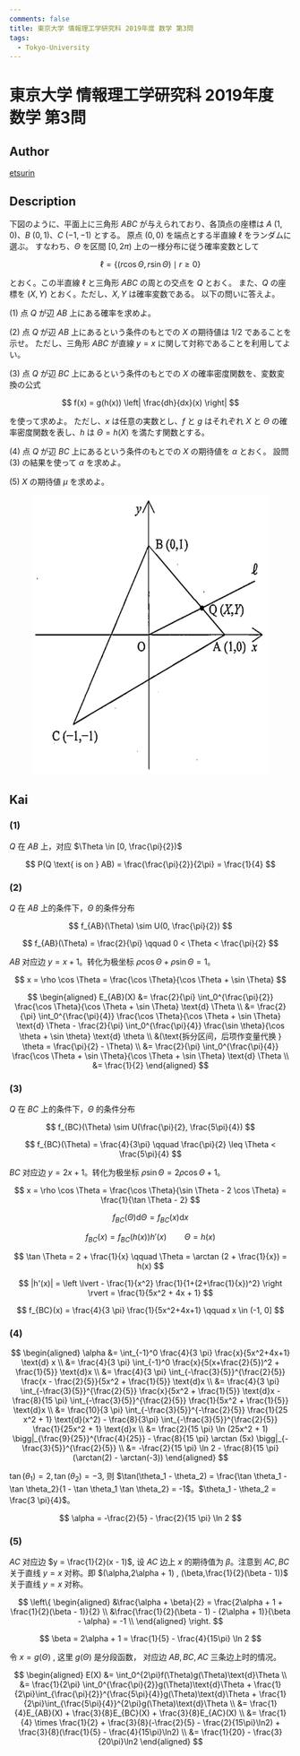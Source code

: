 ```yaml
---
comments: false
title: 東京大学 情報理工学研究科 2019年度 数学 第3問
tags:
  - Tokyo-University
---
```

# 東京大学 情報理工学研究科 2019年度 数学 第3問

## **Author**
[etsurin](https://zhuanlan.zhihu.com/p/561992447)

## **Description**
下図のように、平面上に三角形 $ABC$ が与えられており、各頂点の座標は $A\ (1,0)$、$B\ (0,1)$、$C\ (-1,-1)$ とする。
原点 $(0,0)$ を端点とする半直線 $\ell$ をランダムに選ぶ。
すなわち、$\Theta$ を区間 $[0, 2\pi)$ 上の一様分布に従う確率変数として

$$
\ell = \{ (r \cos \Theta, r \sin \Theta) \mid r \geq 0 \}
$$

とおく。この半直線 $\ell$ と三角形 $ABC$ の周との交点を $Q$ とおく。
また、$Q$ の座標を $(X, Y)$ とおく。ただし、$X, Y$ は確率変数である。
以下の問いに答えよ。

(1) 点 $Q$ が辺 $AB$ 上にある確率を求めよ。

(2) 点 $Q$ が辺 $AB$ 上にあるという条件のもとでの $X$ の期待値は $1/2$ であることを示せ。
ただし、三角形 $ABC$ が直線 $y = x$ に関して対称であることを利用してよい。

(3) 点 $Q$ が辺 $BC$ 上にあるという条件のもとでの $X$ の確率密度関数を、変数変換の公式

$$
f(x) = g(h(x)) \left| \frac{dh}{dx}(x) \right|
$$

を使って求めよ。
ただし、$x$ は任意の実数とし、$f$ と $g$ はそれぞれ $X$ と $\Theta$ の確率密度関数を表し、$h$ は $\Theta = h(X)$ を満たす関数とする。

(4) 点 $Q$ が辺 $BC$ 上にあるという条件のもとでの $X$ の期待値を $\alpha$ とおく。
設問 (3) の結果を使って $\alpha$ を求めよ。

(5) $X$ の期待値 $\mu$ を求めよ。


<figure style="text-align:center;">
  <img src="https://raw.githubusercontent.com/Myyura/the_kai_project_assets/main/kakomonn/tokyo_university/IST/kyotsu_2019_math_3_p1.png" width="500" height="500" alt=""/>
</figure>


## **Kai**
### (1)
$Q$ 在 $AB$ 上，对应 $\Theta \in [0, \frac{\pi}{2})$

$$
P(Q \text{ is on } AB) = \frac{\frac{\pi}{2}}{2\pi} = \frac{1}{4}
$$

### (2)
$Q$ 在 $AB$ 上的条件下，$\Theta$ 的条件分布

$$
f_{AB}(\Theta) \sim U(0, \frac{\pi}{2})
$$

$$
f_{AB}(\Theta) = \frac{2}{\pi} \qquad 0 < \Theta < \frac{\pi}{2}
$$

$AB$ 对应边 $y = x+1$。转化为极坐标 $\rho \cos \Theta + \rho \sin \Theta = 1$。

$$
x = \rho \cos \Theta = \frac{\cos \Theta}{\cos \Theta + \sin \Theta}
$$

$$
\begin{aligned}
E_{AB}(X) &= \frac{2}{\pi} \int_0^{\frac{\pi}{2}} \frac{\cos \Theta}{\cos \Theta + \sin \Theta} \text{d} \Theta \\
&= \frac{2}{\pi} \int_0^{\frac{\pi}{4}} \frac{\cos \Theta}{\cos \Theta + \sin \Theta} \text{d} \Theta - \frac{2}{\pi} \int_0^{\frac{\pi}{4}} \frac{\sin \theta}{\cos \theta + \sin \theta} \text{d} \theta \\
&(\text{拆分区间，后项作变量代换 } \theta = \frac{\pi}{2} - \Theta) \\
&= \frac{2}{\pi} \int_0^{\frac{\pi}{4}} \frac{\cos \Theta + \sin \Theta}{\cos \Theta + \sin \Theta} \text{d} \Theta \\
&= \frac{1}{2}
\end{aligned}
$$

### (3)
$Q$ 在 $BC$ 上的条件下，$\Theta$ 的条件分布

$$
f_{BC}(\Theta) \sim U(\frac{\pi}{2}, \frac{5\pi}{4})
$$

$$
f_{BC}(\Theta) = \frac{4}{3\pi} \qquad \frac{\pi}{2} \leq \Theta < \frac{5\pi}{4}
$$

$BC$ 对应边 $y=2x+1$。转化为极坐标 $\rho \sin \Theta = 2 \rho \cos \Theta + 1$。

$$
x = \rho \cos \Theta = \frac{\cos \Theta}{\sin \Theta - 2 \cos \Theta} = \frac{1}{\tan \Theta - 2}
$$

$$
f_{BC}(\Theta) \text{d}\Theta = f_{BC}(x) \text{d}x
$$

$$
f_{BC}(x) = f_{BC}(h(x))h'(x) \qquad \Theta = h(x)
$$

$$
\tan \Theta = 2 + \frac{1}{x} \qquad \Theta = \arctan (2 + \frac{1}{x}) = h(x)
$$

$$
|h'(x)| = \left \lvert - \frac{1}{x^2} \frac{1}{1+(2+\frac{1}{x})^2} \right \rvert = \frac{1}{5x^2 + 4x + 1}
$$

$$
f_{BC}(x) = \frac{4}{3 \pi} \frac{1}{5x^2+4x+1} \qquad x \in (-1, 0]
$$

### (4)

$$
\begin{aligned}
\alpha &= \int_{-1}^0 \frac{4}{3 \pi} \frac{x}{5x^2+4x+1} \text{d} x \\
&= \frac{4}{3 \pi} \int_{-1}^0 \frac{x}{5(x+\frac{2}{5})^2 + \frac{1}{5}} \text{d}x \\
&= \frac{4}{3 \pi} \int_{-\frac{3}{5}}^{\frac{2}{5}} \frac{x - \frac{2}{5}}{5x^2 + \frac{1}{5}} \text{d}x \\
&= \frac{4}{3 \pi} \int_{-\frac{3}{5}}^{\frac{2}{5}} \frac{x}{5x^2 + \frac{1}{5}} \text{d}x - \frac{8}{15 \pi} \int_{-\frac{3}{5}}^{\frac{2}{5}} \frac{1}{5x^2 + \frac{1}{5}} \text{d}x \\
&= \frac{10}{3 \pi} \int_{-\frac{3}{5}}^{-\frac{2}{5}} \frac{1}{25 x^2 + 1} \text{d}(x^2) - \frac{8}{3\pi} \int_{-\frac{3}{5}}^{\frac{2}{5}} \frac{1}{25x^2 + 1} \text{d}x \\
&= \frac{2}{15 \pi} \ln (25x^2 + 1) \bigg|_{\frac{9}{25}}^{\frac{4}{25}} - \frac{8}{15 \pi} \arctan (5x) \bigg|_{-\frac{3}{5}}^{\frac{2}{5}} \\
&= -\frac{2}{15 \pi} \ln 2 - \frac{8}{15 \pi} (\arctan(2) - \arctan(-3))
\end{aligned}
$$

$\tan (\theta_1) = 2, \tan (\theta_2) = -3$, 则 $\tan(\theta_1 - \theta_2) = \frac{\tan \theta_1 - \tan \theta_2}{1 - \tan \theta_1 \tan \theta_2} = -1$。$\theta_1 - \theta_2 = \frac{3 \pi}{4}$。

$$
\alpha = -\frac{2}{5} - \frac{2}{15 \pi} \ln 2
$$

### (5)
$AC$ 对应边 $y = \frac{1}{2}(x - 1)$, 设 $AC$ 边上 $x$ 的期待值为 $\beta$。注意到 $AC, BC$ 关于直线 $y = x$ 对称。即 $(\alpha,2\alpha + 1) , (\beta,\frac{1}{2}(\beta - 1))$ 关于直线 $y = x$ 对称。

$$
\left\{
\begin{aligned}
&\frac{\alpha + \beta}{2} = \frac{2\alpha + 1 + \frac{1}{2}(\beta - 1)}{2} \\
&\frac{\frac{1}{2}(\beta - 1) - (2\alpha + 1)}{\beta - \alpha} = -1 \\
\end{aligned}
\right.
$$

$$
\beta = 2\alpha + 1 = \frac{1}{5} - \frac{4}{15\pi} \ln 2
$$

令 $x = g(\Theta)$ , 这里 $g(\Theta)$ 是分段函数， 对应边 $AB , BC , AC$ 三条边上时的情况。

$$
\begin{aligned}
E(X) &= \int_0^{2\pi}f(\Theta)g(\Theta)\text{d}\Theta \\
&= \frac{1}{2\pi} \int_0^{\frac{\pi}{2}}g(\Theta)\text{d}\Theta + \frac{1}{2\pi}\int_{\frac{\pi}{2}}^{\frac{5\pi}{4}}g(\Theta)\text{d}\Theta + \frac{1}{2\pi}\int_{\frac{5\pi}{4}}^{2\pi}g(\Theta)\text{d}\Theta \\
&= \frac{1}{4}E_{AB}(X) + \frac{3}{8}E_{BC}(X) + \frac{3}{8}E_{AC}(X) \\
&= \frac{1}{4} \times \frac{1}{2} + \frac{3}{8}(-\frac{2}{5} - \frac{2}{15\pi}\ln2) + \frac{3}{8}(\frac{1}{5} - \frac{4}{15\pi}\ln2) \\
&= \frac{1}{20} - \frac{3}{20\pi}\ln2
\end{aligned}
$$